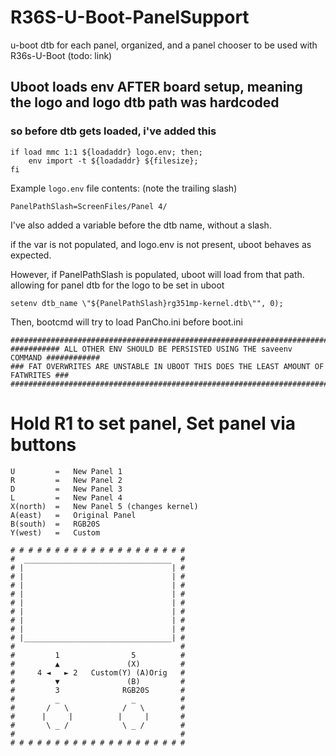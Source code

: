 # R36S-U-Boot-PanelSupport
u-boot dtb for each panel, organized, and a panel chooser to be used with R36s-U-Boot (todo: link)


## Uboot loads env AFTER board setup, meaning the logo and logo dtb path was hardcoded

### so before dtb gets loaded, i've added this

```
if load mmc 1:1 ${loadaddr} logo.env; then; 
    env import -t ${loadaddr} ${filesize}; 
fi
```
Example `logo.env` file contents: (note the trailing slash)

```PanelPathSlash=ScreenFiles/Panel 4/ ```

I've also added a variable before the dtb name, without a slash. 

if the var is not populated, and logo.env is not present, uboot behaves as expected.

However, if PanelPathSlash is populated, uboot will load from that path. allowing for panel dtb for the logo to be set in uboot

```
setenv dtb_name \"${PanelPathSlash}rg351mp-kernel.dtb\"", 0);
```

Then, bootcmd will try to load PanCho.ini before boot.ini

```
####################################################################################
########### ALL OTHER ENV SHOULD BE PERSISTED USING THE saveenv COMMAND ############
### FAT OVERWRITES ARE UNSTABLE IN UBOOT THIS DOES THE LEAST AMOUNT OF FATWRITES ###
####################################################################################
```

# Hold R1 to set panel, Set panel via buttons
```
U         =   New Panel 1
R         =   New Panel 2
D         =   New Panel 3
L         =   New Panel 4
X(north)  =   New Panel 5 (changes kernel)
A(east)   =   Original Panel
B(south)  =   RGB20S
Y(west)   =   Custom
```




```
# # # # # # # # # # # # # # # # # # # # 
#  _________________________________  #
# |                                 | #
# |                                 | #
# |                                 | #
# |                                 | #
# |                                 | #
# |                                 | #
# |                                 | #
# |                                 | #
# |_________________________________| #
#                                     #
#         1                5          #
#         ▲               (X)         #
#     4 ◄   ► 2   Custom(Y) (A)Orig   #
#         ▼               (B)         #
#         3              RGB20S       #
#         _                _          #
#       /   \            /   \        #
#      |     |          |     |       #
#       \ _ /            \ _ /        #
#                                     #
# # # # # # # # # # # # # # # # # # # #
```
